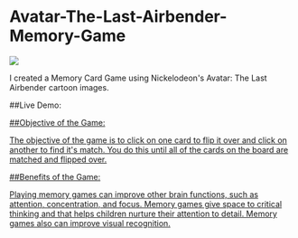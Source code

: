 # Avatar-The-Last-Airbender-Memory-Game

<img src="https://www.indiewire.com/wp-content/uploads/2018/11/avatar-blogroll-1533321327448_1280w.jpg?w=780"></br>

I created a Memory Card Game using Nickelodeon's Avatar: The Last Airbender cartoon images.  

##Live Demo:
<a href="https://avatar-memory-game.netlify.app/">

##Objective of the Game:

The objective of the game is to click on one card to flip it over and click on another to find it's match. You do this until all of the cards on the board are matched and flipped over.


##Benefits of the Game:

Playing memory games can improve other brain functions, such as attention, concentration, and focus. Memory games give space to critical thinking and that helps children nurture their attention to detail. Memory games also can improve visual recognition.


